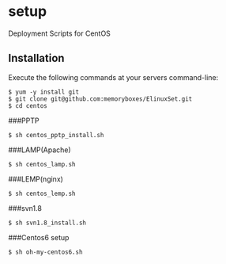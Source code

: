 setup
=====

Deployment Scripts for CentOS


## Installation

Execute the following commands at your servers command-line:

	$ yum -y install git
	$ git clone git@github.com:memoryboxes/ElinuxSet.git
	$ cd centos

###PPTP

	$ sh centos_pptp_install.sh

###LAMP(Apache)

	$ sh centos_lamp.sh

###LEMP(nginx)

	$ sh centos_lemp.sh

###svn1.8

	$ sh svn1.8_install.sh

###Centos6 setup

    $ sh oh-my-centos6.sh

